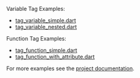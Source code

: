 Variable Tag Examples:
* [tag_variable_simple.dart](https://github.com/domain-centric/template_engine/blob/main/example/tag_variable_simple.dart)
* [tag_variable_nested.dart](https://github.com/domain-centric/template_engine/blob/main/example/tag_variable_nested.dart)


Function Tag Examples:
* [tag_function_simple.dart](https://github.com/domain-centric/template_engine/blob/main/example/tag_function_simple.dart)
* [tag_function_with_attribute.dart](https://github.com/domain-centric/template_engine/blob/main/example/tag_function_with_attribute.dart)

For more examples see the [project documentation](https://github.com/domain-centric/template_engine/wiki).